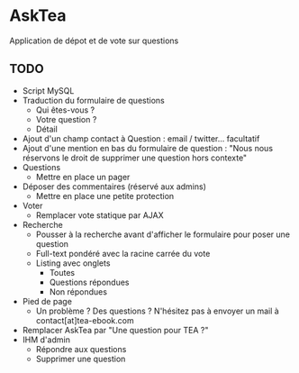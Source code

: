 # AskTea

Application de dépot et de vote sur questions

## TODO

* Script MySQL
* Traduction du formulaire de questions
	* Qui êtes-vous ?
	* Votre question ?
	* Détail
* Ajout d'un champ contact à Question : email / twitter... facultatif
* Ajout d'une mention en bas du formulaire de question : "Nous nous réservons le droit de supprimer une question hors contexte"
* Questions
	* Mettre en place un pager
* Déposer des commentaires (réservé aux admins)
	* Mettre en place une petite protection
* Voter
	* Remplacer vote statique par AJAX
* Recherche
	* Pousser à la recherche avant d'afficher le formulaire pour poser une question
	* Full-text pondéré avec la racine carrée du vote
	* Listing avec onglets
		* Toutes
		* Questions répondues
		* Non répondues
* Pied de page
	* Un problème ? Des questions ? N'hésitez pas à envoyer un mail à contact[at]tea-ebook.com
* Remplacer AskTea par "Une question pour TEA ?"
* IHM d'admin
	* Répondre aux questions
	* Supprimer une question

